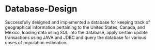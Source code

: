 # Database-Design
Successfully designed and implemented a database for keeping track of geographical information pertaining to the United States, Canada, and Mexico, loading data using SQL into the database, apply certain update transactions using JAVA and JDBC and query the database for various cases of population estimation.
